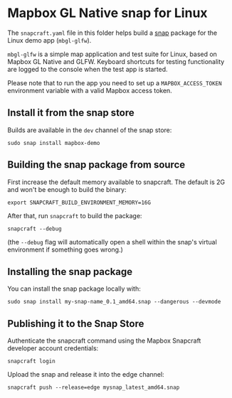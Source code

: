 # Mapbox GL Native snap for Linux

The `snapcraft.yaml` file in this folder helps build a [snap](https://www.snapcraft.io) package for the Linux demo app (`mbgl-glfw`).

`mbgl-glfw` is a simple map application and test suite for Linux, based on Mapbox GL Native and GLFW. Keyboard shortcuts for testing functionality are logged to the console when the test app is started.

Please note that to run the app you need to set up a `MAPBOX_ACCESS_TOKEN` environment variable with a valid Mapbox access token.

## Install it from the snap store

Builds are available in the `dev` channel of the snap store:

```
sudo snap install mapbox-demo
```

## Building the snap package from source

First increase the default memory available to snapcraft. The default is 2G and won't be enough to build the binary:

```
export SNAPCRAFT_BUILD_ENVIRONMENT_MEMORY=16G
```

After that, run `snapcraft` to build the package:

```
snapcraft --debug
```

(the `--debug` flag will automatically open a shell within the snap's virtual environment if something goes wrong.)

## Installing the snap package

You can install the snap package locally with:

```
sudo snap install my-snap-name_0.1_amd64.snap --dangerous --devmode
```

## Publishing it to the Snap Store

Authenticate the snapcraft command using the Mapbox Snapcraft developer account credentials:

```
snapcraft login
```

Upload the snap and release it into the edge channel:

```
snapcraft push --release=edge mysnap_latest_amd64.snap
```
